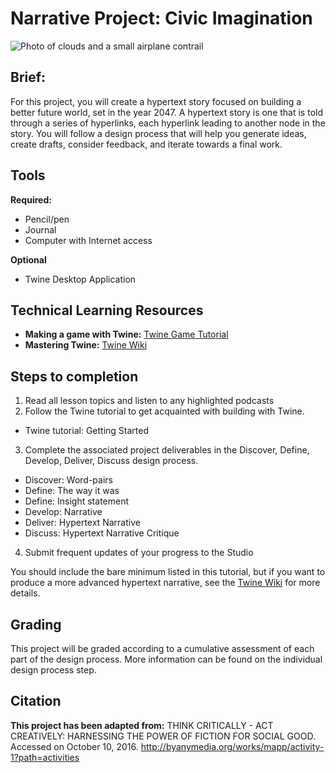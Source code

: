 # Narrative Project: Civic Imagination
![Photo of clouds and a small airplane contrail](https://unsplash.it/3000/1500?image=38)
## Brief:

For this project, you will create a hypertext story focused on building a better future world, set in the year 2047. A hypertext story is one that is told through a series of hyperlinks, each hyperlink leading to another node in the story. You will follow a design process that will help you generate ideas, create drafts, consider feedback, and iterate towards a final work.

## Tools
**Required:**

- Pencil/pen
- Journal
- Computer with Internet access

**Optional**

- Twine Desktop Application

## Technical Learning Resources

- **Making a game with Twine:** [Twine Game Tutorial](http://www.auntiepixelante.com/twine/)
- **Mastering Twine:** [Twine Wiki](http://twinery.org/wiki/twine2:guide)

## Steps to completion

1. Read all lesson topics and listen to any highlighted podcasts
2. Follow the Twine tutorial to get acquainted with building with Twine.
  -  Twine tutorial: Getting Started
3. Complete the associated project deliverables in the Discover, Define, Develop, Deliver, Discuss design process.
  - Discover: Word-pairs
  - Define: The way it was
  - Define: Insight statement
  - Develop: Narrative
  - Deliver: Hypertext Narrative
  - Discuss: Hypertext Narrative Critique
4. Submit frequent updates of your progress to the Studio

You should include the bare minimum listed in this tutorial, but if you want to produce a more advanced hypertext narrative, see the [Twine Wiki](http://twinery.org/wiki/twine2:guide) for more details.

## Grading

This project will be graded according to a cumulative assessment of each part of the design process. More information can be found on the individual design process step.

## Citation
**This project has been adapted from:** THINK CRITICALLY - ACT CREATIVELY: HARNESSING THE POWER OF FICTION FOR SOCIAL GOOD. Accessed on October 10, 2016. http://byanymedia.org/works/mapp/activity-1?path=activities